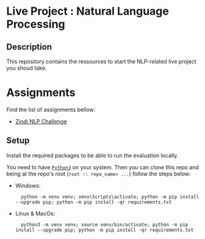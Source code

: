 # Live Project : Natural Language Processing

## Description

This repository contains the ressources to start the NLP-related live project you shoud take. 

# Assignments
Find the list of assignments bellow:
- [Zindi NLP Challenge](/zindi_challenge/)

## Setup
Install the required packages to be able to run the evaluation locally.

You need to have [`Python3`](https://www.python.org/) on your system. Then you can clone this repo and being at the repo's root (`root :: repo_name> ...`)  follow the steps below:

- Windows:
        
        python -m venv venv; venv\Scripts\activate; python -m pip install --upgrade pip; python -m pip install -qr requirements.txt  

- Linux & MacOs:
        
        python3 -m venv venv; source venv/bin/activate; python -m pip install --upgrade pip; python -m pip install -qr requirements.txt  

<!-- ## Evaluation
This evaluation will be automatically grade, so please follow the instructions carefully. 

You can run this command bellow being at the root of the repository to be sure your solutions are the good ones before to push your solutions.

Be sure the virtual environment `venv` is activated then thype the command bellow: 

```command
python -m pytest -v
```

```command
python -m pytest -v tests/<exercise_name>
``` -->
